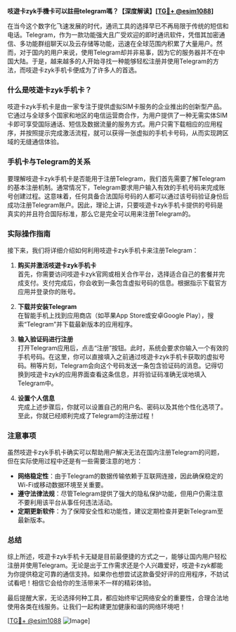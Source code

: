 **吱遊卡zyk手機卡可以註冊telegram嗎？【深度解读】[[TG💪+ @esim1088](https://t.me/s/esim1088)]**

在当今这个数字化飞速发展的时代，通讯工具的选择早已不再局限于传统的短信和电话。Telegram，作为一款功能强大且广受欢迎的即时通讯软件，凭借其加密通信、多功能群组聊天以及云存储等功能，迅速在全球范围内积累了大量用户。然而，对于国内的用户来说，使用Telegram却并非易事，因为它的服务器并不在中国大陆。于是，越来越多的人开始寻找一种能够轻松注册并使用Telegram的方法，而吱遊卡zyk手机卡便成为了许多人的首选。

### 什么是吱遊卡zyk手机卡？

吱遊卡zyk手机卡是由一家专注于提供虚拟SIM卡服务的企业推出的创新型产品。它通过与全球多个国家和地区的电信运营商合作，为用户提供了一种无需实体SIM卡即可享受国际通话、短信及数据流量的服务方式。用户只需下载相应的应用程序，并按照提示完成激活流程，就可以获得一张虚拟的手机卡号码，从而实现跨区域的无缝通信体验。

### 手机卡与Telegram的关系

要理解吱遊卡zyk手机卡是否能用于注册Telegram，我们首先需要了解Telegram的基本注册机制。通常情况下，Telegram要求用户输入有效的手机号码来完成账号创建过程。这意味着，任何具备合法国际号码的人都可以通过该号码验证身份后成功注册Telegram账户。因此，理论上讲，只要吱遊卡zyk手机卡提供的号码是真实的并且符合国际标准，那么它是完全可以用来注册Telegram的。

### 实际操作指南

接下来，我们将详细介绍如何利用吱遊卡zyk手机卡来注册Telegram：

1. **购买并激活吱遊卡zyk手机卡**  
   首先，你需要访问吱遊卡zyk官网或相关合作平台，选择适合自己的套餐并完成支付。支付完成后，你会收到一条包含虚拟号码的信息。根据指示下载官方应用并登录你的账号。

2. **下载并安装Telegram**  
   在智能手机上找到应用商店（如苹果App Store或安卓Google Play），搜索“Telegram”并下载最新版本的应用程序。

3. **输入验证码进行注册**  
   打开Telegram应用后，点击“注册”按钮。此时，系统会要求你输入一个有效的手机号码。在这里，你可以直接填入之前通过吱遊卡zyk手机卡获取的虚拟号码。稍等片刻，Telegram会向这个号码发送一条包含验证码的消息。记得切换到吱遊卡zyk的应用界面查看这条信息，并将验证码准确无误地填入Telegram中。

4. **设置个人信息**  
   完成上述步骤后，你就可以设置自己的用户名、密码以及其他个性化选项了。至此，你就已经顺利完成了Telegram的注册过程！

### 注意事项

虽然吱遊卡zyk手机卡确实可以帮助用户解决无法在国内注册Telegram的问题，但在实际使用过程中还是有一些需要注意的地方：

- **网络稳定性**：由于Telegram的数据传输依赖于互联网连接，因此确保稳定的Wi-Fi或移动数据环境至关重要。
- **遵守法律法规**：尽管Telegram提供了强大的隐私保护功能，但用户仍需注意不要利用该平台从事任何违法活动。
- **定期更新软件**：为了保障安全性和功能性，建议定期检查并更新Telegram至最新版本。

### 总结

综上所述，吱遊卡zyk手机卡无疑是目前最便捷的方式之一，能够让国内用户轻松注册并使用Telegram。无论是出于工作需求还是个人兴趣爱好，吱遊卡zyk都能为你提供稳定可靠的通信支持。如果你也想尝试这款备受好评的应用程序，不妨试试看吧！相信它会给你的生活带来不一样的精彩体验。

最后提醒大家，无论选择何种工具，都应始终牢记网络安全的重要性，合理合法地使用各类在线服务。让我们一起构建更加健康和谐的网络环境吧！

[[TG💪+ @esim1088](https://t.me/s/esim1088) ![Image](https://i.postimg.cc/4NQfJmqS/Snipaste-2025-05-13-00-14-12.png)]